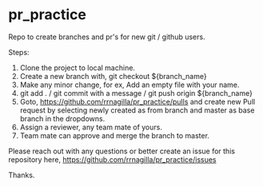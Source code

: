# pr_practice
Repo to create branches and pr's for new git / github users.


Steps:

1. Clone the project to local machine.
2. Create a new branch with, git checkout ${branch_name}
3. Make any minor change, for ex, Add an empty file with your name.
4. git add . / git commit with a message / git push origin ${branch_name}
5. Goto, https://github.com/rrnagilla/pr_practice/pulls and create new Pull request by selecting newly created as from branch and master as base branch in the dropdowns.
6. Assign a reviewer, any team mate of yours.
7. Team mate can approve and merge the branch to master.

Please reach out with any questions or better create an issue for this repository here, https://github.com/rrnagilla/pr_practice/issues

Thanks.
